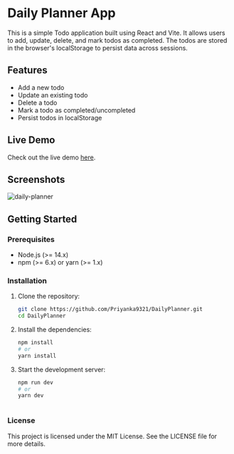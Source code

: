 # Daily Planner App

This is a simple Todo application built using React and Vite. It allows users to add, update, delete, and mark todos as completed. The todos are stored in the browser's localStorage to persist data across sessions.

## Features

- Add a new todo
- Update an existing todo
- Delete a todo
- Mark a todo as completed/uncompleted
- Persist todos in localStorage

## Live Demo

Check out the live demo [here](https://todohero.netlify.app).

## Screenshots

![daily-planner](https://github.com/user-attachments/assets/0e401fcf-8734-47ba-a129-0cd8e8d24ccd)

## Getting Started

### Prerequisites

- Node.js (>= 14.x)
- npm (>= 6.x) or yarn (>= 1.x)

### Installation

1. Clone the repository:

   ```bash
   git clone https://github.com/Priyanka9321/DailyPlanner.git
   cd DailyPlanner

2. Install the dependencies:
   
    ```bash
   npm install
   # or
   yarn install

3. Start the development server:
   ```bash
   npm run dev
   # or
   yarn dev
  
### License
This project is licensed under the MIT License. See the LICENSE file for more details.



